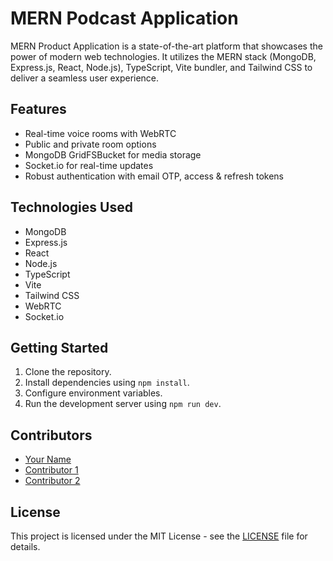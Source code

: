 # MERN Podcast Application

MERN Product Application is a state-of-the-art platform that showcases the power of modern web technologies. It utilizes the MERN stack (MongoDB, Express.js, React, Node.js), TypeScript, Vite bundler, and Tailwind CSS to deliver a seamless user experience.

## Features
- Real-time voice rooms with WebRTC
- Public and private room options
- MongoDB GridFSBucket for media storage
- Socket.io for real-time updates
- Robust authentication with email OTP, access & refresh tokens

## Technologies Used
- MongoDB
- Express.js
- React
- Node.js
- TypeScript
- Vite
- Tailwind CSS
- WebRTC
- Socket.io

## Getting Started
1. Clone the repository.
2. Install dependencies using `npm install`.
3. Configure environment variables.
4. Run the development server using `npm run dev`.

## Contributors
- [Your Name](https://github.com/yourusername)
- [Contributor 1](https://github.com/contributor1)
- [Contributor 2](https://github.com/contributor2)

## License
This project is licensed under the MIT License - see the [LICENSE](LICENSE) file for details.
